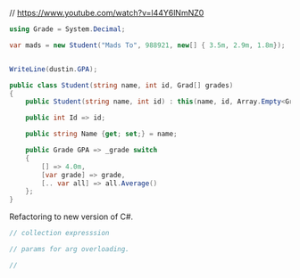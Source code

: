 
// https://www.youtube.com/watch?v=l44Y6lNmNZ0


```c#
using Grade = System.Decimal;

var mads = new Student("Mads To", 988921, new[] { 3.5m, 2.9m, 1.8m});


WriteLine(dustin.GPA);

public class Student(string name, int id, Grad[] grades)
{
    public Student(string name, int id) : this(name, id, Array.Empty<Grade>()) { }

    public int Id => id;

    public string Name {get; set;} = name;

    public Grade GPA => _grade switch
    {
        [] => 4.0m,
        [var grade] => grade,
        [.. var all] => all.Average()
    };
}
```

Refactoring  to new version of C#.

```c#
// collection expresssion

// params for arg overloading.

// 
```